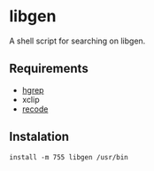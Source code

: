 # libgen
A shell script for searching on libgen.

## Requirements

 - [hgrep](https://github.com/TUVIMEN/hgrep)
 - xclip
 - [recode](https://github.com/rrthomas/recode)

## Instalation
    install -m 755 libgen /usr/bin
